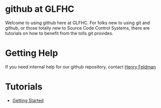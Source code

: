 # github at GLFHC
Welcome to using github here at GLFHC. For folks new to using git and github, or those totally new to Source Code Control Systems, there are tutorials on how to benefit from the tolls git provides.

# Getting Help
If you need internal help for our github repository, contact [Henry Feldman](mailto://hfeldman@glfhc.org)

# Tutorials
- [Getting Started](tutorials/getting_started.md)
